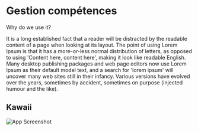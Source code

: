 # Gestion compétences


Why do we use it?

It is a long established fact that a reader will be distracted by the readable content of a page when looking at its layout. The point of using Lorem Ipsum is that it has a more-or-less normal distribution of letters, as opposed to using 'Content here, content here', making it look like readable English. Many desktop publishing packages and web page editors now use Lorem Ipsum as their default model text, and a search for 'lorem ipsum' will uncover many web sites still in their infancy. Various versions have evolved over the years, sometimes by accident, sometimes on purpose (injected humour and the like).


## Kawaii

![App Screenshot](https://pm1.narvii.com/6562/d36e6488ea1a2ea2b65356f261db5d9fe1925cc5_00.jpg)
